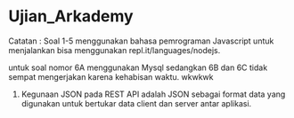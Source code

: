 # Ujian_Arkademy

Catatan : Soal 1-5 menggunakan bahasa pemrograman Javascript untuk menjalankan bisa menggunakan repl.it/languages/nodejs.

untuk soal nomor 6A menggunakan Mysql sedangkan 6B dan 6C tidak sempat mengerjakan karena kehabisan waktu. wkwkwk

1. Kegunaan JSON pada REST API adalah JSON sebagai format data yang digunakan untuk bertukar data client dan server antar aplikasi.

